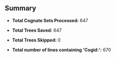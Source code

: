 ## Summary

- **Total Cognate Sets Processed:** 647

- **Total Trees Saved:** 647
- **Total Trees Skipped:** 0

- **Total number of lines containing 'Cogid:':** 670
